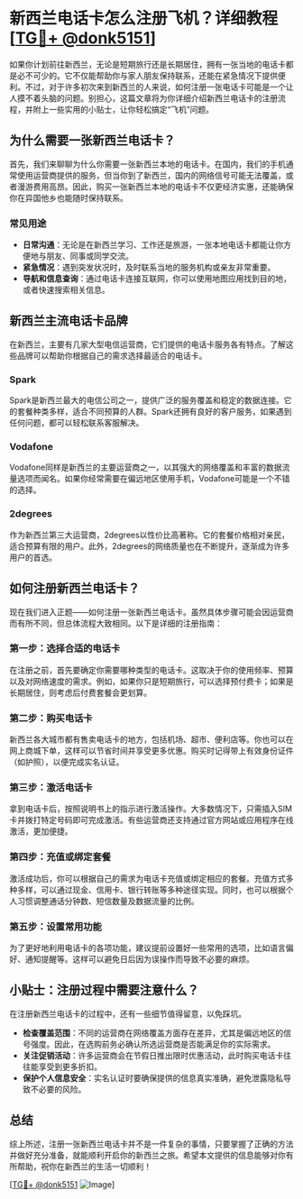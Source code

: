 # 新西兰电话卡怎么注册飞机？详细教程[[TG💪+ @donk5151](https://t.me/s/donk5151)]

如果你计划前往新西兰，无论是短期旅行还是长期居住，拥有一张当地的电话卡都是必不可少的。它不仅能帮助你与家人朋友保持联系，还能在紧急情况下提供便利。不过，对于许多初次来到新西兰的人来说，如何注册一张电话卡可能是一个让人摸不着头脑的问题。别担心，这篇文章将为你详细介绍新西兰电话卡的注册流程，并附上一些实用的小贴士，让你轻松搞定“飞机”问题。

## 为什么需要一张新西兰电话卡？

首先，我们来聊聊为什么你需要一张新西兰本地的电话卡。在国内，我们的手机通常使用运营商提供的服务，但当你到了新西兰，国内的网络信号可能无法覆盖，或者漫游费用高昂。因此，购买一张新西兰本地的电话卡不仅更经济实惠，还能确保你在异国他乡也能随时保持联系。

### 常见用途

- **日常沟通**：无论是在新西兰学习、工作还是旅游，一张本地电话卡都能让你方便地与朋友、同事或同学交流。
- **紧急情况**：遇到突发状况时，及时联系当地的服务机构或亲友非常重要。
- **导航和信息查询**：通过电话卡连接互联网，你可以使用地图应用找到目的地，或者快速搜索相关信息。

## 新西兰主流电话卡品牌

在新西兰，主要有几家大型电信运营商，它们提供的电话卡服务各有特点。了解这些品牌可以帮助你根据自己的需求选择最适合的电话卡。

### Spark

Spark是新西兰最大的电信公司之一，提供广泛的服务覆盖和稳定的数据连接。它的套餐种类多样，适合不同预算的人群。Spark还拥有良好的客户服务，如果遇到任何问题，都可以轻松联系客服解决。

### Vodafone

Vodafone同样是新西兰的主要运营商之一，以其强大的网络覆盖和丰富的数据流量选项而闻名。如果你经常需要在偏远地区使用手机，Vodafone可能是一个不错的选择。

### 2degrees

作为新西兰第三大运营商，2degrees以性价比高著称。它的套餐价格相对亲民，适合预算有限的用户。此外，2degrees的网络质量也在不断提升，逐渐成为许多用户的首选。

## 如何注册新西兰电话卡？

现在我们进入正题——如何注册一张新西兰电话卡。虽然具体步骤可能会因运营商而有所不同，但总体流程大致相同。以下是详细的注册指南：

### 第一步：选择合适的电话卡

在注册之前，首先要确定你需要哪种类型的电话卡。这取决于你的使用频率、预算以及对网络速度的需求。例如，如果你只是短期旅行，可以选择预付费卡；如果是长期居住，则考虑后付费套餐会更划算。

### 第二步：购买电话卡

新西兰各大城市都有售卖电话卡的地方，包括机场、超市、便利店等。你也可以在网上商城下单，这样可以节省时间并享受更多优惠。购买时记得带上有效身份证件（如护照），以便完成实名认证。

### 第三步：激活电话卡

拿到电话卡后，按照说明书上的指示进行激活操作。大多数情况下，只需插入SIM卡并拨打特定号码即可完成激活。有些运营商还支持通过官方网站或应用程序在线激活，更加便捷。

### 第四步：充值或绑定套餐

激活成功后，你可以根据自己的需求为电话卡充值或绑定相应的套餐。充值方式多种多样，可以通过现金、信用卡、银行转账等多种途径实现。同时，也可以根据个人习惯调整通话分钟数、短信数量及数据流量的比例。

### 第五步：设置常用功能

为了更好地利用电话卡的各项功能，建议提前设置好一些常用的选项，比如语言偏好、通知提醒等。这样可以避免日后因为误操作而导致不必要的麻烦。

## 小贴士：注册过程中需要注意什么？

在注册新西兰电话卡的过程中，还有一些细节值得留意，以免踩坑。

- **检查覆盖范围**：不同的运营商在网络覆盖方面存在差异，尤其是偏远地区的信号强度。因此，在选购前务必确认所选运营商是否能满足你的实际需求。
- **关注促销活动**：许多运营商会在节假日推出限时优惠活动，此时购买电话卡往往能享受到更多折扣。
- **保护个人信息安全**：实名认证时要确保提供的信息真实准确，避免泄露隐私导致不必要的风险。

## 总结

综上所述，注册一张新西兰电话卡并不是一件复杂的事情，只要掌握了正确的方法并做好充分准备，就能顺利开启你的新西兰之旅。希望本文提供的信息能够对你有所帮助，祝你在新西兰的生活一切顺利！

[[TG💪+ @donk5151](https://t.me/s/donk5151) ![Image](https://i.postimg.cc/rwNCRYN7/Snipaste-2025-04-30-17-27-05.png)]